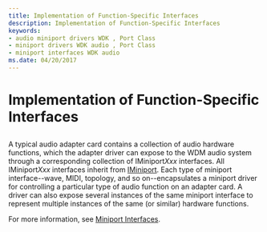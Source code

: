 ```yaml
---
title: Implementation of Function-Specific Interfaces
description: Implementation of Function-Specific Interfaces
keywords:
- audio miniport drivers WDK , Port Class
- miniport drivers WDK audio , Port Class
- miniport interfaces WDK audio
ms.date: 04/20/2017
---
```


# Implementation of Function-Specific Interfaces


## <span id="implementation_of_function_specific_interfaces"></span><span id="IMPLEMENTATION_OF_FUNCTION_SPECIFIC_INTERFACES"></span>


A typical audio adapter card contains a collection of audio hardware functions, which the adapter driver can expose to the WDM audio system through a corresponding collection of IMiniport*Xxx* interfaces. All IMiniport*Xxx* interfaces inherit from [IMiniport](/windows-hardware/drivers/ddi/portcls/nn-portcls-iminiport). Each type of miniport interface--wave, MIDI, topology, and so on--encapsulates a miniport driver for controlling a particular type of audio function on an adapter card. A driver can also expose several instances of the same miniport interface to represent multiple instances of the same (or similar) hardware functions.

For more information, see [Miniport Interfaces](miniport-interfaces.md).

 

